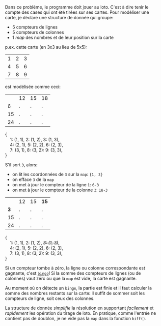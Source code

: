 Dans ce problème, le programme doit jouer au loto. C'est à dire tenir le compte des cases qui ont été tirées sur ses cartes.
Pour modéliser une carte, je déclare une structure de donnée qui groupe:
- 5 compteurs de lignes
- 5 compteurs de colonnes
- 1 *map* des nombres et de leur position sur la carte

p.ex. cette carte (en 3x3 au lieu de 5x5):

<table>
<tbody>
  <tr>
    <td>1</td>
    <td>2</td>
    <td>3</td>
  </tr>
  <tr>
    <td>4</td>
    <td>5</td>
    <td>6</td>
  </tr>
  <tr>
    <td>7</td>
    <td>8</td>
    <td>9</td>
  </tr>
</tbody>
</table>


est modélisée comme ceci:
<table>
<tbody>
  <tr>
    <td></td>
    <td>12</td>
    <td>15</td>
    <td>18</td>
  </tr>
  <tr>
    <td>6</td>
    <td>.</td>
    <td>.</td>
    <td>.</td>
  </tr>
  <tr>
    <td>15</td>
    <td>.</td>
    <td>.</td>
    <td>.</td>
  </tr>
  <tr>
    <td>24</td>
    <td>.</td>
    <td>.</td>
    <td>.</td>
  </tr>
</tbody>
</table>

{  
    1: (1, 1), 2: (1, 2), 3: (1, 3),  
    4: (2, 1), 5: (2, 2), 6: (2, 3),  
    7: (3, 1), 8: (3, 2): 9: (3, 3),  
}  

S'il sort `3`, alors:
- on lit les coordonnées de `3` sur la `map`: `{1, 3}`
- on efface `3` de la `map`
- on met à jour le compteur de la ligne `1`: `6-3`
- on met à jour le compteur de la colonne `3`: `18-3`

<table>
<tbody>
  <tr>
    <td></td>
    <td>12</td>
    <td>15</td>
    <td><b>15</b></td>
  </tr>
  <tr>
    <td><b>3</b></td>
    <td>.</td>
    <td>.</td>
    <td>.</td>
  </tr>
  <tr>
    <td>15</td>
    <td>.</td>
    <td>.</td>
    <td>.</td>
  </tr>
  <tr>
    <td>24</td>
    <td>.</td>
    <td>.</td>
    <td>.</td>
  </tr>
</tbody>
</table>

{  
    1: (1, 1), 2: (1, 2), *~~3: (1, 3)~~*,  
    4: (2, 1), 5: (2, 2), 6: (2, 3),  
    7: (3, 1), 8: (3, 2): 9: (3, 3),  
}  

Si un compteur tombe à zéro, la ligne ou colonne correspondante est gagnante, c'est [`bingo`](https://fr.wikipedia.org/wiki/Loto#Bingo)! Si la somme des compteurs de lignes (ou de colonnes) vaut zéro ou que la `map` est vide, la carte est gagnante.

Au moment où on détecte un `bingo`, la partie est finie et il faut calculer la somme des nombres restants sur la carte: Il suffit de sommer soit les compteurs de ligne, soit ceux des colonnes.

La structure de donnée *simplifie* la résolution en supportant *facilement* et *rapidement* les opération du tirage de loto. En pratique, comme l'entrée ne contient pas de doublon, je ne vide pas la `map` dans la fonction `biff()`.